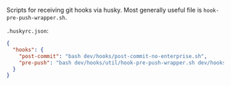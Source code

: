 Scripts for receiving git hooks via husky. Most generally useful file is `hook-pre-push-wrapper.sh`.

`.huskyrc.json`:

```json
{
  "hooks": {
    "post-commit": "bash dev/hooks/post-commit-no-enterprise.sh",
    "pre-push": "bash dev/hooks/util/hook-pre-push-wrapper.sh dev/hooks/check-no-enterprise.sh"
  }
}
```

